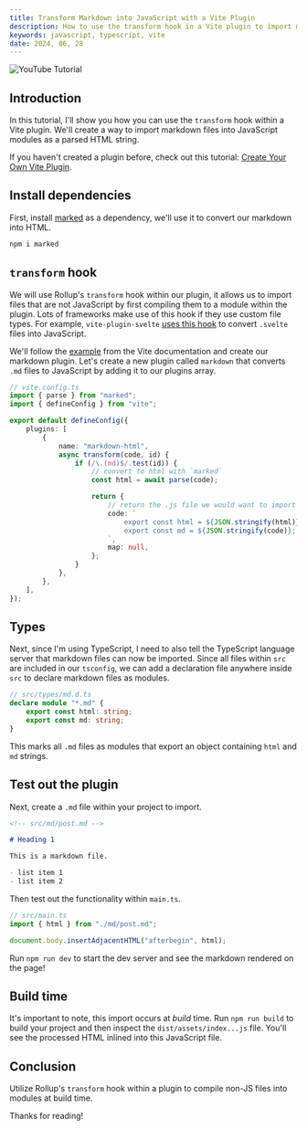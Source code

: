 ```yaml
---
title: Transform Markdown into JavaScript with a Vite Plugin
description: How to use the transform hook in a Vite plugin to import markdown files into modules, converting them to HTML strings.
keywords: javascript, typescript, vite
date: 2024, 06, 28
---
```


![YouTube Tutorial](DUdozB7R-AE)

## Introduction

In this tutorial, I'll show you how you can use the `transform` hook within a Vite plugin. We'll create a way to import markdown files into JavaScript modules as a parsed HTML string.

If you haven't created a plugin before, check out this tutorial: [Create Your Own Vite Plugin](https://blog.robino.dev/posts/vite-plugin).

## Install dependencies

First, install [marked](https://marked.js.org/) as a dependency, we'll use it to convert our markdown into HTML.

```bash
npm i marked
```

## `transform` hook

We will use Rollup's `transform` hook within our plugin, it allows us to import files that are not JavaScript by first compiling them to a module within the plugin. Lots of frameworks make use of this hook if they use custom file types. For example, `vite-plugin-svelte` [uses this hook](https://github.com/sveltejs/vite-plugin-svelte/blob/23096cf3d8d26f1ab3b93259ceb582435ec8563b/packages/vite-plugin-svelte/src/index.js#L139) to convert `.svelte` files into JavaScript.

We'll follow the [example](https://vitejs.dev/guide/api-plugin.html#transforming-custom-file-types) from the Vite documentation and create our markdown plugin. Let's create a new plugin called `markdown` that converts `.md` files to JavaScript by adding it to our plugins array.

```ts
// vite.config.ts
import { parse } from "marked";
import { defineConfig } from "vite";

export default defineConfig({
	plugins: [
		{
			name: "markdown-html",
			async transform(code, id) {
				if (/\.(md)$/.test(id)) {
					// convert to html with `marked`
					const html = await parse(code);

					return {
						// return the .js file we would want to import
						code: `
							export const html = ${JSON.stringify(html)};
							export const md = ${JSON.stringify(code)};
						`,
						map: null,
					};
				}
			},
		},
	],
});
```

## Types

Next, since I'm using TypeScript, I need to also tell the TypeScript language server that markdown files can now be imported. Since all files within `src` are included in our `tsconfig`, we can add a declaration file anywhere inside `src` to declare markdown files as modules.

```ts
// src/types/md.d.ts
declare module "*.md" {
	export const html: string;
	export const md: string;
}
```

This marks all `.md` files as modules that export an object containing `html` and `md` strings.

## Test out the plugin

Next, create a `.md` file within your project to import.

```md
<!-- src/md/post.md -->

# Heading 1

This is a markdown file.

- list item 1
- list item 2
```

Then test out the functionality within `main.ts`.

```ts
// src/main.ts
import { html } from "./md/post.md";

document.body.insertAdjacentHTML("afterbegin", html);
```

Run `npm run dev` to start the dev server and see the markdown rendered on the page!

## Build time

It's important to note, this import occurs at _build_ time. Run `npm run build` to build your project and then inspect the `dist/assets/index...js` file. You'll see the processed HTML inlined into this JavaScript file.

## Conclusion

Utilize Rollup's `transform` hook within a plugin to compile non-JS files into modules at build time.

Thanks for reading!

